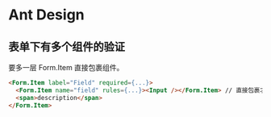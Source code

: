 # Ant Design
## 表单下有多个组件的验证

要多一层 Form.Item 直接包裹组件。

```html
<Form.Item label="Field" required={...}>
  <Form.Item name="field" rules={...}><Input /></Form.Item> // 直接包裹才会绑定表单
  <span>description</span>
</Form.Item>
```